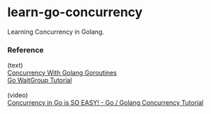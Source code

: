 # learn-go-concurrency
Learning Concurrency in Golang.

### Reference
(text)<br>
[Concurrency With Golang Goroutines](https://tutorialedge.net/golang/concurrency-with-golang-goroutines/)<br>
[Go WaitGroup Tutorial](https://tutorialedge.net/golang/go-waitgroup-tutorial/)<br><br>
(video)<br>
[Concurrency in Go is SO EASY! - Go / Golang Concurrency Tutorial
](https://www.youtube.com/watch?v=yNOe3STbtGE)<br>